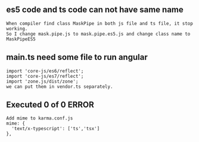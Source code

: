 ## es5 code and ts code can not have same name
    When compiler find class MaskPipe in both js file and ts file, it stop working.
    So I change mask.pipe.js to mask.pipe.es5.js and change class name to MaskPipeES5

## main.ts need some file to run angular
    import 'core-js/es6/reflect';
    import 'core-js/es7/reflect';
    import 'zone.js/dist/zone'; 
    we can put them in vendor.ts separately.

## Executed 0 of 0 ERROR
    Add mime to karma.conf.js
    mime: {
      'text/x-typescript': ['ts','tsx']
    },
  